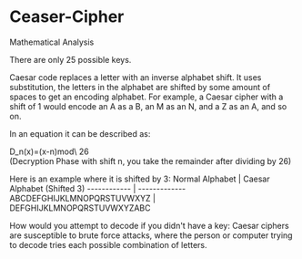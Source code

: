 # Ceaser-Cipher

Mathematical Analysis

There are only 25 possible keys.

Caesar code replaces a letter with an inverse alphabet shift. It uses substitution, the letters in the alphabet are shifted by some amount of spaces to get an encoding alphabet. For example, a Caesar cipher with a shift of 1 would encode an A as a B, an M as an N, and a Z as an A, and so on.

In an equation it can be described as:

D_n(x)=(x-n)mod\ 26  
(Decryption Phase with shift n, you take the remainder after dividing by 26)


Here is an example where it is shifted by 3:
Normal Alphabet | Caesar Alphabet (Shifted 3)
------------ | -------------
ABCDEFGHIJKLMNOPQRSTUVWXYZ | DEFGHIJKLMNOPQRSTUVWXYZABC

How would you attempt to decode if you didn't have a key: Caesar ciphers are susceptible to brute force attacks, where the person or computer trying to decode tries each possible combination of letters.




